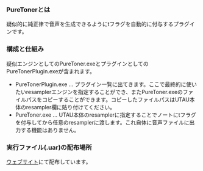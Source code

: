 ### PureTonerとは
疑似的に純正律で音声を生成できるようにtフラグを自動的に付与するプラグインです。

### 構成と仕組み
疑似エンジンとしてのPureToner.exeとプラグインとしてのPureTonerPlugin.exeが含まれます。
- PureTonerPlugin.exe ... プラグイン一覧に出てきます。ここで最終的に使いたいresamplerエンジンを指定することができ、またPureToner.exeのファイルパスをコピーすることができます。コピーしたファイルパスはUTAU本体のresampler欄に貼り付けてください。
- PureToner.exe ... UTAU本体のresamplerに指定することでノートにtフラグを付与してから任意のresamplerに渡します。これ自体に音声ファイルに出力する機能はありません。

### 実行ファイル(.uar)の配布場所
[ウェブサイト](https://hibinobino.main.jp/utau/plugins/#puretoner)にて配布しています。
